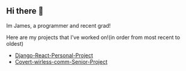 ## Hi there 👋
Im James, a programmer and recent grad!

Here are my projects that I've worked on!(in order from most recent to oldest)
- [Django-React-Personal-Project](https://github.com/james922023/LeaguePicker-PythonWebsite)
- [Covert-wirless-comm-Senior-Project](https://github.com/james922023/Covert-Wireless-Communication-With-Software-Defined-Radios)
<!--
**james922023/james922023** is a ✨ _special_ ✨ repository because its `README.md` (this file) appears on your GitHub profile.

Here are some ideas to get you started:

- 🔭 I’m currently working on ...
- 🌱 I’m currently learning ...
- 👯 I’m looking to collaborate on ...
- 🤔 I’m looking for help with ...
- 💬 Ask me about ...
- 📫 How to reach me: ...
- 😄 Pronouns: ...
- ⚡ Fun fact: ...
-->
